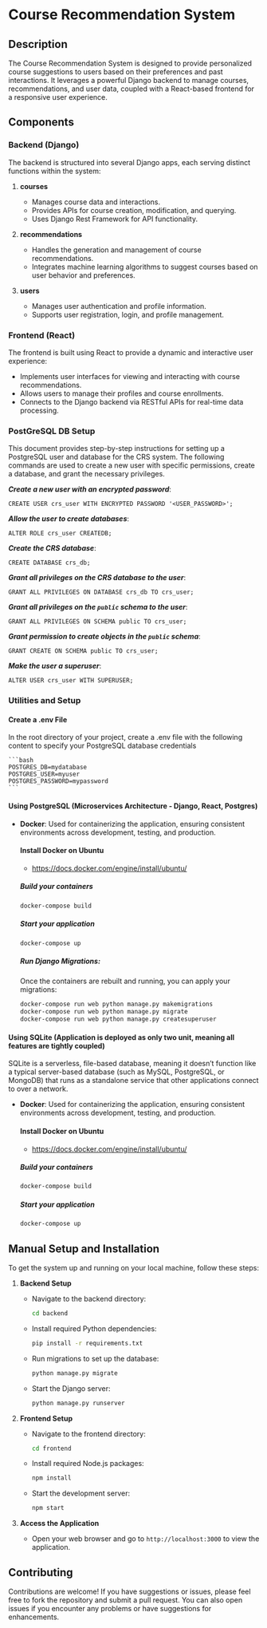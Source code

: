 # Course Recommendation System

## Description

The Course Recommendation System is designed to provide personalized course suggestions to users based on their preferences and past interactions. It leverages a powerful Django backend to manage courses, recommendations, and user data, coupled with a React-based frontend for a responsive user experience.

## Components

### Backend (Django)

The backend is structured into several Django apps, each serving distinct functions within the system:

1. **courses**

    - Manages course data and interactions.
    - Provides APIs for course creation, modification, and querying.
    - Uses Django Rest Framework for API functionality.

2. **recommendations**

    - Handles the generation and management of course recommendations.
    - Integrates machine learning algorithms to suggest courses based on user behavior and preferences.

3. **users**
    - Manages user authentication and profile information.
    - Supports user registration, login, and profile management.

### Frontend (React)

The frontend is built using React to provide a dynamic and interactive user experience:

-   Implements user interfaces for viewing and interacting with course recommendations.
-   Allows users to manage their profiles and course enrollments.
-   Connects to the Django backend via RESTful APIs for real-time data processing.

### PostGreSQL DB Setup

This document provides step-by-step instructions for setting up a PostgreSQL user and database for the CRS system. The following commands are used to create a new user with specific permissions, create a database, and grant the necessary privileges.

**_Create a new user with an encrypted password_**:
    
    CREATE USER crs_user WITH ENCRYPTED PASSWORD '<USER_PASSWORD>';

**_Allow the user to create databases_**:

    ALTER ROLE crs_user CREATEDB;

**_Create the CRS database_**:

    CREATE DATABASE crs_db;

**_Grant all privileges on the CRS database to the user_**:

    GRANT ALL PRIVILEGES ON DATABASE crs_db TO crs_user;

**_Grant all privileges on the `public` schema to the user_**:

    GRANT ALL PRIVILEGES ON SCHEMA public TO crs_user;

**_Grant permission to create objects in the `public` schema_**:

    GRANT CREATE ON SCHEMA public TO crs_user;

**_Make the user a superuser_**:

    ALTER USER crs_user WITH SUPERUSER;

### Utilities and Setup

#### Create a .env File

In the root directory of your project, create a .env file with the following content to specify your PostgreSQL database credentials

    ```bash
    POSTGRES_DB=mydatabase
    POSTGRES_USER=myuser
    POSTGRES_PASSWORD=mypassword
    ```

#### Using PostgreSQL (Microservices Architecture - Django, React, Postgres)

-   **Docker**: Used for containerizing the application, ensuring consistent environments across development, testing, and production.

    #### Install Docker on Ubuntu

    -   https://docs.docker.com/engine/install/ubuntu/

    ##### Build your containers

    ```bash
    docker-compose build
    ```

    ##### Start your application

    ```bash
    docker-compose up
    ```

    ##### Run Django Migrations:

    Once the containers are rebuilt and running, you can apply your migrations:

    ```bash
    docker-compose run web python manage.py makemigrations
    docker-compose run web python manage.py migrate
    docker-compose run web python manage.py createsuperuser
    ```

#### Using SQLite (Application is deployed as only two unit, meaning all features are tightly coupled)

SQLite is a serverless, file-based database, meaning it doesn’t function like a typical server-based database (such as MySQL, PostgreSQL, or MongoDB) that runs as a standalone service that other applications connect to over a network.

-   **Docker**: Used for containerizing the application, ensuring consistent environments across development, testing, and production.

    #### Install Docker on Ubuntu

    -   https://docs.docker.com/engine/install/ubuntu/

    ##### Build your containers

    ```bash
    docker-compose build
    ```

    ##### Start your application

    ```bash
    docker-compose up
    ```

## Manual Setup and Installation

To get the system up and running on your local machine, follow these steps:

1. **Backend Setup**

    - Navigate to the backend directory:
        ```bash
        cd backend
        ```
    - Install required Python dependencies:
        ```bash
        pip install -r requirements.txt
        ```
    - Run migrations to set up the database:
        ```bash
        python manage.py migrate
        ```
    - Start the Django server:
        ```bash
        python manage.py runserver
        ```

2. **Frontend Setup**

    - Navigate to the frontend directory:
        ```bash
        cd frontend
        ```
    - Install required Node.js packages:
        ```bash
        npm install
        ```
    - Start the development server:
        ```bash
        npm start
        ```

3. **Access the Application**
    - Open your web browser and go to `http://localhost:3000` to view the application.

## Contributing

Contributions are welcome! If you have suggestions or issues, please feel free to fork the repository and submit a pull request. You can also open issues if you encounter any problems or have suggestions for enhancements.
